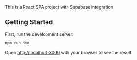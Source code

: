 This is a React SPA project with Supabase integration 

## Getting Started

First, run the development server:

```bash
npm run dev
```

Open [http://localhost:3000](http://localhost:3000) with your browser to see the result.

